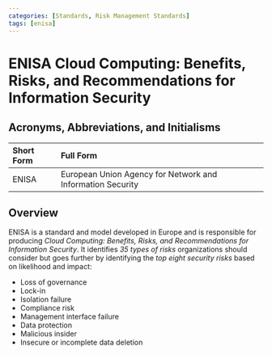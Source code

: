 ```yaml
---
categories: [Standards, Risk Management Standards]
tags: [enisa]
---
```


# ENISA Cloud Computing: Benefits, Risks, and Recommendations for Information Security

## Acronyms, Abbreviations, and Initialisms

Short Form | Full Form
:--- | :---
ENISA | European Union Agency for Network and Information Security

## Overview

ENISA is a standard and model developed in Europe and is responsible for producing *Cloud Computing: Benefits, Risks, and Recommendations for Information Security*. It identifies *35 types of risks* organizations should consider but goes further by identifying the *top eight security risks* based on likelihood and impact:

- Loss of governance
- Lock-in
- Isolation failure
- Compliance risk
- Management interface failure
- Data protection
- Malicious insider
- Insecure or incomplete data deletion
